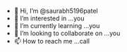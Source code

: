 - 👋 Hi, I’m @saurabh5196patel
- 👀 I’m interested in ...you
- 🌱 I’m currently learning ...you
- 💞️ I’m looking to collaborate on ...you
- 📫 How to reach me ...call

<!---
saurabh5196patel/saurabh5196patel is a ✨ special ✨ repository because its `README.md` (this file) appears on your GitHub profile.
You can click the Preview link to take a look at your changes.
--->
